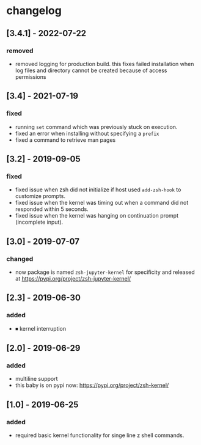 # changelog

## [3.4.1] - 2022-07-22
### removed
- removed logging for production build. this fixes failed installation when log files and directory cannot be created because of access permissions

## [3.4] - 2021-07-19
### fixed
- running `set` command which was previously stuck on execution.
- fixed an error when installing without specifying a `prefix`
- fixed a command to retrieve man pages

## [3.2] - 2019-09-05
### fixed
- fixed issue when zsh did not initialize if host used `add-zsh-hook` to
  customize prompts.
- fixed issue when the kernel was timing out when a command did not 
  responded within 5 seconds.
- fixed issue when the kernel was hanging on continuation prompt 
  (incomplete input).

## [3.0] - 2019-07-07
### changed
- now package is named `zsh-jupyter-kernel` for specificity
  and released at https://pypi.org/project/zsh-jupyter-kernel/

## [2.3] - 2019-06-30
### added
- ⏹ kernel interruption

## [2.0] - 2019-06-29
### added
- multiline support
- this baby is on pypi now: https://pypi.org/project/zsh-kernel/

## [1.0] - 2019-06-25
### added
- required basic kernel functionality for singe line z shell commands.
